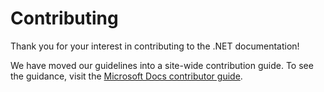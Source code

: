 # Contributing

Thank you for your interest in contributing to the .NET documentation!

We have moved our guidelines into a site-wide contribution guide. To see the guidance, visit the [Microsoft Docs contributor guide](https://learn.microsoft.com/contribute/dotnet/dotnet-contribute).
